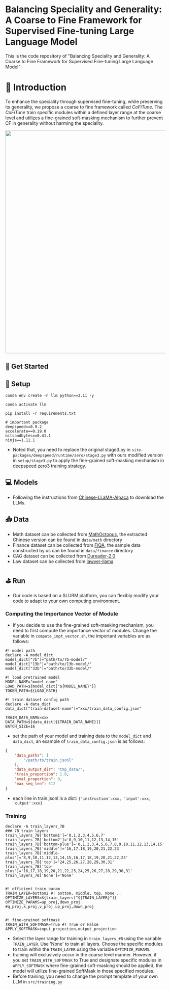 # Balancing Speciality and Generality: A Coarse to Fine Framework for Supervised Fine-tuning Large Language Model
This is the code repository of "Balancing Speciality and Generality: A Coarse to Fine Framework for Supervised Fine-tuning Large Language Model"


# 🚀 Introduction

To enhance the speciality through supervised fine-tuning, while preserving its generality, we propose a coarse to fine framework called *CoFiTune*.
The *CoFiTune* train specific modules within a defined layer range at the coarse level and utilizes a fine-grained soft-masking mechanism to further prevent CF in generality without harming the speciality.

<img src="./image/CoFiTune-framework-overview.jpg" width="700" >

## 📄 Get Started

## 📝 Setup

```
conda env create -n llm python==3.11 -y

conda activate llm

pip install -r requirements.txt

# important package
deepspeed==0.9.2
accelerate==0.19.0
bitsandbytes==0.41.1
ninja==1.11.1
```

- Noted that, you need to replace the original stage3.py in `site-packages/deepspeed/runtime/zero/stage3.py` with ours modified version in `setup/stage3.py` to apply the fine-grained soft-masking mechanism in deepspeed zero3 training strategy.

## 💻 Models
- Following the instructions from [Chinese-LLaMA-Alpaca](https://github.com/ymcui/Chinese-LLaMA-Alpaca/wiki/%E6%89%8B%E5%8A%A8%E6%A8%A1%E5%9E%8B%E5%90%88%E5%B9%B6%E4%B8%8E%E8%BD%AC%E6%8D%A2) to download the LLMs.

## 📥 Data
- Math dataset can be collected from [MathOctopus](https://github.com/microsoft/MathOctopus/tree/main), the extracted Chinese version can be found in `data/math` directory 
- Finance dataset can be collected from [FiQA](https://huggingface.co/datasets/FinGPT/fingpt-fiqa_qa), the sample data constructed by us can be found in `data/finance` directory
- CAG dataset can be collected from [Dureader-2.0](https://github.com/baidu/DuReader/tree/master/DuReader-2.0)
- Law dataset can be collected from [lawyer-llama](https://github.com/AndrewZhe/lawyer-llama)



## ⛳️ Run
- Our code is based on a SLURM platform, you can flexibly modify your code to adapt to your own computing environment.

### Computing the Importance Vector of Module
- If you decide to use the fine-grained soft-masking mechanism, you need to first compute the importance vector of modules. Change the variable in `compute_impt_vector.sh`, the important variables are as follows: 

```shell
#! model path
declare -A model_dict
model_dict["7b"]="path/to/7b-model/"
model_dict["13b"]="path/to/13b-model/"
model_dict["33b"]="path/to/33b-model/"

#! load pretrained model
MODEL_NAME="model_name" 
LOAD_PATH=${model_dict["${MODEL_NAME}"]}
TOKEN_PATH=${LOAD_PATH}

#! train dataset config path
declare -A data_dict
data_dict["train-dataset-name"]="xxx/train_data_config.json"

TRAIN_DATA_NAME=xxx
DATA_PATH=${data_dict[${TRAIN_DATA_NAME}]}
BATCH_SIZE=16
```
- set the path of your model and training data to the `model_dict` and `data_dict`, an example of `train_data_config.json` is as follows:

```json
{
    "data_paths": [
        "/path/to/train.jsonl"
    ],
    "data_output_dir": "tmp_data/",
    "train_proportion": 1.0,
    "eval_proportion": 0,
    "max_seq_len": 512
}
```

- each line in train.jsonl is a dict: `{'instruction':xxx, 'input':xxx, 'output':xxx}`


### Training

```shell
declare -A train_layers_7B
### 7B train layers
train_layers_7B['bottom1']='0,1,2,3,4,5,6,7'
train_layers_7B['bottom2']='8,9,10,11,12,13,14,15'
train_layers_7B['bottom-plus']='0,1,2,3,4,5,6,7,8,9,10,11,12,13,14,15'
train_layers_7B['middle']='16,17,18,19,20,21,22,23'
train_layers_7B['middle-plus']='8,9,10,11,12,13,14,15,16,17,18,19,20,21,22,23'
train_layers_7B['top']='24,25,26,27,28,29,30,31'
train_layers_7B['top-plus']='16,17,18,19,20,21,22,23,24,25,26,27,28,29,30,31'
train_layers_7B['None']='None'


#! efficient train param
TRAIN_LAYER=bottom2 #! bottom, middle, top, None ..
OPTIMIZE_LAYERS=${train_layers["${TRAIN_LAYER}"]} 
OPTIMIZE_PARAMS=up_proj,down_proj #q_proj,k_proj,v_proj,up_proj,down_proj


#! fine-grained softmask
TRAIN_WITH_SOFTMASK=True #! True or False
APPLY_SOFTMASK=input_projection,output_projection
```
- Select the layer range for training in `train_layers_#B` using the variable `TRAIN_LAYER`. Use 'None' to train all layers. Choose the specific modules to train within the `TRAIN_LAYER` using the variable `OPTIMIZE_PARAMS`.
- training will exclusively occur in the coarse level manner. However, if you set `TRAIN_WITH_SOFTMASK` to True and designate specific modules in `APPLY_SOFTMASK` where fine-grained soft-masking should be applied, the model will utilize fine-grained SoftMask in those specified modules.
- Before training, you need to change the prompt template of your own LLM in `src/training.py`


